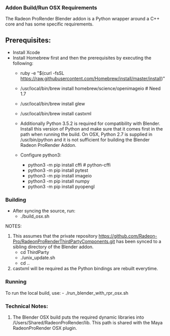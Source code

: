 ### Addon Build/Run OSX Requirements

The Radeon ProRender Blender addon is a Python wrapper around a C++ core and
has some specific requirements.

Prerequisites:
--------------
- Install Xcode
- Install Homebrew first and then the prerequisites by executing the following:
	- ruby -e "$(curl -fsSL https://raw.githubusercontent.com/Homebrew/install/master/install)"
	- /usr/local/bin/brew install homebrew/science/openimageio # Need 1.7
	- /usr/local/bin/brew install glew
	- /usr/local/bin/brew install castxml

	- Additionally Python 3.5.2 is required for compatibility with Blender. Install this
	version of Python and make sure that it comes first in the path when running the 
	build.  On OSX, Python 2.7 is supplied in /usr/bin/python and it is not sufficient
	for building the Blender Radeon ProRender Addon.
	- Configure python3:
		- python3 -m pip install cffi # python-cffi
		- python3 -m pip install pytest
		- python3 -m pip install imageio
		- python3 -m pip install numpy
		- python3 -m pip install pyopengl

### Building
- After syncing the source, run:
	- ./build_osx.sh

NOTES:
1. This assumes that the private repository https://github.com/Radeon-Pro/RadeonProRenderThirdPartyComponents.git
 has been synced to a sibling directory of the Blender addon.
	- cd ThirdParty
	- ./unix_update.sh
	- cd ..
2. castxml will be required as the Python bindings are rebuilt everytime.

### Running
To run the local build, use:
	- ./run_blender_with_rpr_osx.sh

### Technical Notes:
1. The Blender OSX build puts the required dynamic libraries into /Users/Shared/RadeonProRender/lib. This
path is shared with the Maya RadeonProRender OSX plugin.
